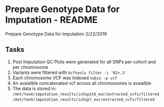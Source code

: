Prepare Genotype Data for Imputation - README
================
Prepare Genotype Data for Imputation
2/22/2019

Tasks
-----

1.  Post Imputation QC Plots were generated for all SNPs per cohort and per chromosome
2.  Variants were filtered with `bcftools filter -i 'R2>.3'`
3.  Each chromosome VCF was indexed `tabix -p vcf`
4.  An avaialble concatenated vcf across all chromosomes is avaialble
5.  The data is stored in: `/mnt/YanX/imputation_results/ichip1t6_eur/extracted_vcfs/filtered` `/mnt/YanX/imputation_results/ichip7_eur/extracted_vcfs/filtered`
